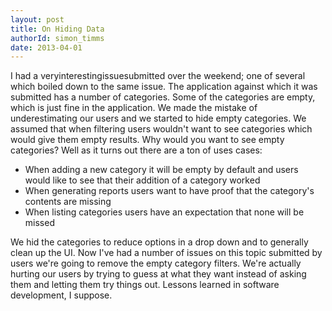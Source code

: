 ```yaml
---
layout: post
title: On Hiding Data
authorId: simon_timms
date: 2013-04-01
---
```


I had a veryinterestingissuesubmitted over the weekend; one of several which boiled down to the same issue. The application against which it was submitted has a number of categories. Some of the categories are empty, which is just fine in the application. We made the mistake of underestimating our users and we started to hide empty categories. We assumed that when filtering users wouldn't want to see categories which would give them empty results. Why would you want to see empty categories? Well as it turns out there are a ton of uses cases:

- When adding a new category it will be empty by default and users would like to see that their addition of a category worked
- When generating reports users want to have proof that the category's contents are missing
- When listing categories users have an expectation that none will be missed

We hid the categories to reduce options in a drop down and to generally clean up the UI. Now I've had a number of issues on this topic submitted by users we're going to remove the empty category filters. We're actually hurting our users by trying to guess at what they want instead of asking them and letting them try things out. Lessons learned in software development, I suppose.



